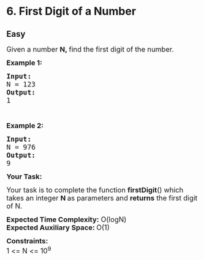 # 6. First Digit of a Number
## Easy 
<div class="problem-statement">
                <p></p><p><span style="font-size:18px">Given a number&nbsp;<strong>N,&nbsp;</strong>find the first digit of the number.</span></p>

<p><span style="font-size:18px"><strong>Example 1:</strong></span></p>

<pre><span style="font-size:18px"><strong>Input:</strong>
N = 123
<strong>Output:
</strong>1
</span></pre>

<p>&nbsp;</p>

<p><span style="font-size:18px"><strong>Example 2:</strong></span></p>

<pre><span style="font-size:18px"><strong>Input:</strong>
N = 976
<strong>Output:</strong>
9</span></pre>

<p><strong><span style="font-size:18px">Your Task:</span></strong></p>

<p><span style="font-size:18px">Your task is to complete the function <strong>firstDigit</strong>() which takes an integer <strong>N&nbsp;</strong>as parameters and <strong>returns</strong> the first digit of N.</span></p>

<p><span style="font-size:18px"><strong>Expected Time Complexity:</strong>&nbsp;O(logN)<br>
<strong>Expected Auxiliary Space:&nbsp;</strong>O(1)</span></p>

<p><span style="font-size:18px"><strong>Constraints:</strong><br>
1 &lt;= N &lt;= 10<sup>9</sup></span></p>

<p>&nbsp;</p>
 <p></p>
            </div>